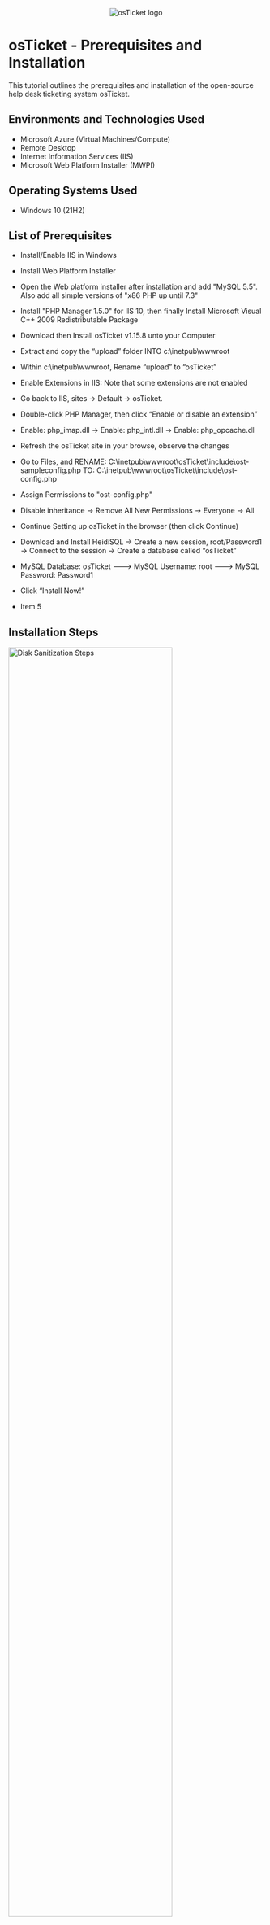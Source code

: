 <p align="center">
<img src="https://i.imgur.com/Clzj7Xs.png" alt="osTicket logo"/>
</p>

<h1>osTicket - Prerequisites and Installation</h1>
This tutorial outlines the prerequisites and installation of the open-source help desk ticketing system osTicket.<br />


<h2>

<h2>Environments and Technologies Used</h2>

- Microsoft Azure (Virtual Machines/Compute)
- Remote Desktop
- Internet Information Services (IIS)
- Microsoft Web Platform Installer (MWPI)

<h2>Operating Systems Used </h2>

- Windows 10</b> (21H2)

<h2>List of Prerequisites</h2>

- Install/Enable IIS in Windows
- Install Web Platform Installer
- Open the Web platform installer after installation and add "MySQL 5.5". Also add all simple versions of "x86 PHP up until 7.3"
- Install "PHP Manager 1.5.0" for IIS 10, then finally Install Microsoft Visual C++ 2009 Redistributable Package
- Download then Install osTicket v1.15.8 unto your Computer
- Extract and copy the “upload” folder INTO c:\inetpub\wwwroot
- Within c:\inetpub\wwwroot, Rename “upload” to “osTicket”
- Enable Extensions in IIS: Note that some extensions are not enabled
- Go back to IIS, sites -> Default -> osTicket. 
- Double-click PHP Manager, then click “Enable or disable an extension”
- Enable: php_imap.dll -> Enable: php_intl.dll -> Enable: php_opcache.dll
- Refresh the osTicket site in your browse, observe the changes
- Go to Files, and RENAME: C:\inetpub\wwwroot\osTicket\include\ost-sampleconfig.php TO: C:\inetpub\wwwroot\osTicket\include\ost-config.php
- Assign Permissions to "ost-config.php"    
- Disable inheritance -> Remove All 
New Permissions -> Everyone -> All
- Continue Setting up osTicket in the browser (then click Continue)
- Download and Install HeidiSQL -> Create a new session, root/Password1 -> Connect to the session -> Create a database called “osTicket”
- MySQL Database: osTicket ---> MySQL Username: root ---> MySQL Password: Password1
-  Click “Install Now!” 

- Item 5

<h2>Installation Steps</h2>

<p>
<img src="https://i.imgur.com/Z1iLpyn.png" height="80%" width="80%" alt="Disk Sanitization Steps"/>
</p>
<p>
Lorem ipsum dolor sit amet, consectetur adipiscing elit, sed do eiusmod tempor incididunt ut labore et dolore magna aliqua. Ut enim ad minim veniam, quis nostrud exercitation ullamco laboris nisi ut aliquip ex ea commodo consequat. Duis aute irure dolor in reprehenderit in voluptate velit esse cillum dolore eu fugiat nulla pariatur.
</p>
<br />

<p>
<img src="https://i.imgur.com/DJmEXEB.png" height="80%" width="80%" alt="Disk Sanitization Steps"/>
</p>
<p>
Lorem ipsum dolor sit amet, consectetur adipiscing elit, sed do eiusmod tempor incididunt ut labore et dolore magna aliqua. Ut enim ad minim veniam, quis nostrud exercitation ullamco laboris nisi ut aliquip ex ea commodo consequat. Duis aute irure dolor in reprehenderit in voluptate velit esse cillum dolore eu fugiat nulla pariatur.
</p>
<br />

<p>
<img src="https://i.imgur.com/DJmEXEB.png" height="80%" width="80%" alt="Disk Sanitization Steps"/>
</p>
<p>
Lorem ipsum dolor sit amet, consectetur adipiscing elit, sed do eiusmod tempor incididunt ut labore et dolore magna aliqua. Ut enim ad minim veniam, quis nostrud exercitation ullamco laboris nisi ut aliquip ex ea commodo consequat. Duis aute irure dolor in reprehenderit in voluptate velit esse cillum dolore eu fugiat nulla pariatur.
</p>
<br />
